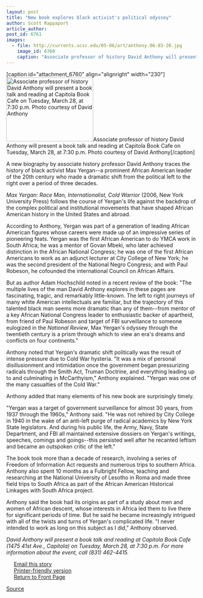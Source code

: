 ```yaml
---
layout: post
title: "New book explores black activist's political odyssey"
author: Scott Rappaport
article_author: 
post_id: 6761
images:
  - file: http://currents.ucsc.edu/05-06/art/anthony.06-03-20.jpg
    image_id: 6760
    caption: "Associate professor of history David Anthony will present a book talk and reading at Capitola Book Cafe on Tuesday, March 28, at 7:30 p.m. Photo courtesy of David Anthony"
---
```


[caption id="attachment_6760" align="alignright" width="230"]<a href="http://dev-ucsc-news.pantheonsite.io/wp-content/uploads/2006/03/anthony.06-03-20.jpg"><img class="size-full wp-image-6760" src="http://dev-ucsc-news.pantheonsite.io/wp-content/uploads/2006/03/anthony.06-03-20.jpg" alt="Associate professor of history David Anthony will present a book talk and reading at Capitola Book Cafe on Tuesday, March 28, at 7:30 p.m. Photo courtesy of David Anthony" width="230" height="169" /></a>Associate professor of history David Anthony will present a book talk and reading at Capitola Book Cafe on Tuesday, March 28, at 7:30 p.m. Photo courtesy of David Anthony[/caption]
<a name="content" id="content"></a>
<p>
  A new biography by associate history professor David Anthony traces the history of black activist Max Yergan--a prominent African American leader of the 20th century who made a dramatic shift from the political left to the right over a period of three decades.
</p>
<p>
  <i>Max Yergan: Race Man, Internationalist, Cold Warrior</i> (2006, New York University Press) follows the course of Yergan's life against the backdrop of the complex political and institutional movements that have shaped African American history in the United States and abroad.
</p>
<p>
  According to Anthony, Yergan was part of a generation of leading African American figures whose careers were made up of an impressive series of pioneering feats. Yergan was the first African American to do YMCA work in South Africa; he was a mentor of Govan Mbeki, who later achieved distinction in the African National Congress; he was one of the first African Americans to work as an adjunct lecturer at City College of New York; he was the second president of the National Negro Congress; and with Paul Robeson, he cofounded the international Council on African Affairs.
</p>
<p>
  But as author Adam Hochschild noted in a recent review of the book: "The multiple lives of the man David Anthony explores in these pages are fascinating, tragic, and remarkably little-known. The left to right journeys of many white American intellectuals are familiar, but the trajectory of this talented black man seems more dramatic than any of them--from mentor of a key African National Congress leader to enthusiastic backer of apartheid, from friend of Paul Robeson and target of FBI surveillance to someone eulogized in the <i>National Review</i>, Max Yergan's odyssey through the twentieth century is a prism through which to view an era's dreams and conflicts on four continents."
</p>
<p>
  Anthony noted that Yergan's dramatic shift politically was the result of intense pressure due to Cold War hysteria. "It was a mix of personal disillusionment and intimidation once the government began pressurizing radicals through the Smith Act, Truman Doctrine, and everything leading up to and culminating in McCarthyism," Anthony explained. "Yergan was one of the many casualties of the Cold War."
</p>
<p>
  Anthony added that many elements of his new book are surprisingly timely.
</p>
<p>
  "Yergan was a target of government surveillance for almost 30 years, from 1937 through the 1960s," Anthony said. "He was not rehired by City College in 1940 in the wake of an anti-left purge of radical academics by New York State legislators. And during his public life, the Army, Navy, State Department, and FBI all maintained extensive dossiers on Yergan's writings, speeches, comings and goings--this persisted well after he recanted leftism and became an outspoken critic of the left."
</p>
<p>
  The book took more than a decade of research, involving a series of Freedom of Information Act requests and numerous trips to southern Africa. Anthony also spent 10 months as a Fulbright Fellow, teaching and researching at the National University of Lesotho in Roma and made three field trips to South Africa as part of the African American Historical Linkages with South Africa project.
</p>
<p>
  Anthony said the book had its origins as part of a study about men and women of African descent, whose interests in Africa led them to live there for significant periods of time. But he said he became increasingly intrigued with all of the twists and turns of Yergan's complicated life. "I never intended to work as long on this subject as I did," Anthony observed.
</p>
<p>
  <em>David Anthony will present a book talk and reading at Capitola Book Cafe (1475 41st Ave., Capitola) on Tuesday, March 28, at 7:30 p.m. For more information about the event, call (831) 462-4415.</em>
</p>
<form>
  <input name="t1" size="-1" type="hidden">
</form>
<p href="javascript:url();document.f1.submit();" name="SUBMIT" value="Email this story to a friend">
  <img height="12" hspace="2" src="../../images/bulletarrow.gif" vspace="0" width="16" alt=""><a href="javascript:url();document.f1.submit();" name="SUBMIT" value="Email this story to a friend" id="SUBMIT">Email this story</a><br>
  <img height="12" hspace="2" src="../../images/bulletarrow.gif" vspace="0" width="16" alt=""><a href="javascript:popUp();" name="Print" onclick="popUp()" value="Printer Friendly Version" id="Print">Printer-friendly version</a><br>
  <img height="12" hspace="2" src="../../images/bulletarrow.gif" vspace="0" width="16" alt=""><a href="http://currents.ucsc.edu/">Return to Front Page</a>
</p>
<p><a href="http://www1.ucsc.edu/currents/05-06/03-20/anthony.asp" title="Permalink to anthony">Source</a></p>
